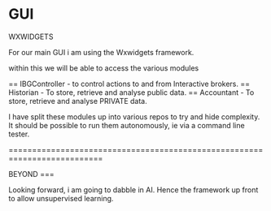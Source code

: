 # GUI

WXWIDGETS

For our main GUI i am using the Wxwidgets framework.

within this we will be able to access the various modules

== IBGController - to control actions to and from Interactive brokers.
== Historian - To store, retrieve and analyse public data.
== Accountant - To store, retrieve and analyse PRIVATE data.

I have split these modules up into various repos to try and hide complexity. 
It should be possible to run them autonomously, ie via a command line tester.

==========================================================================

BEYOND ===

Looking forward, i am going to dabble in AI. Hence the framework up front to allow
unsupervised learning.

